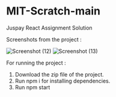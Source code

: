 # MIT-Scratch-main
Juspay React Assignment Solution


Screenshots from the project :

![Screenshot (12)](https://user-images.githubusercontent.com/65550238/182115856-b6113e45-fac5-4a4a-af31-58b0ab2613e9.png)
![Screenshot (13)](https://user-images.githubusercontent.com/65550238/182115886-6d760ac7-b31e-4d2b-936f-779472b057f7.png)

For running the project :

1. Download the zip file of the project.
2. Run npm i for installing dependencies.
3. Run npm start 

